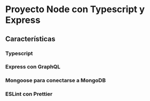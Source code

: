 # Proyecto Node con Typescript y Express

## Características

### Typescript

### Express con GraphQL

### Mongoose para conectarse a MongoDB

### ESLint con Prettier
